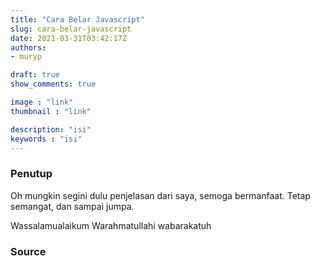 ```yaml
---
title: "Cara Belar Javascript"
slug: cara-belar-javascript
date: 2021-03-31T03:42:17Z
authors:
- muryp

draft: true
show_comments: true

image : "link"
thumbnail : "link"

description: "isi"
keywords : "isi"
---
```



### Penutup

Oh mungkin segini dulu penjelasan dari saya, semoga bermanfaat. Tetap semangat, dan sampai jumpa.

Wassalamualaikum Warahmatullahi wabarakatuh

### Source 